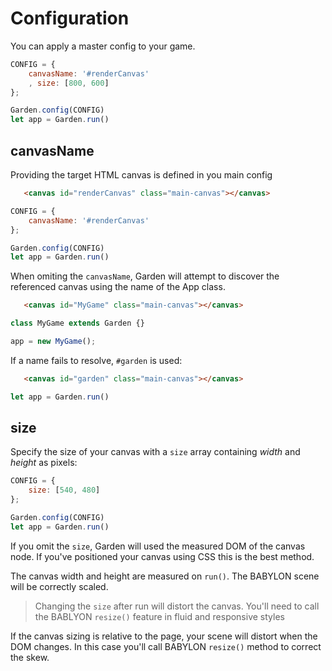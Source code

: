 # Configuration

You can apply a master config to your game.

```js
CONFIG = {
    canvasName: '#renderCanvas'
    , size: [800, 600]
};

Garden.config(CONFIG)
let app = Garden.run()
```

## canvasName

Providing the target HTML canvas is defined in you main config

```HTML
   <canvas id="renderCanvas" class="main-canvas"></canvas>
```

```js
CONFIG = {
    canvasName: '#renderCanvas'
};

Garden.config(CONFIG)
let app = Garden.run()
```

When omiting the `canvasName`, Garden will attempt to discover the referenced canvas using the name of the App class.


```HTML
   <canvas id="MyGame" class="main-canvas"></canvas>
```

```js
class MyGame extends Garden {}

app = new MyGame();
```

If a name fails to resolve, `#garden` is used:


```HTML
   <canvas id="garden" class="main-canvas"></canvas>
```

```js
let app = Garden.run()
```

## size

Specify the size of your canvas with a `size` array containing _width_ and _height_ as pixels:

```js
CONFIG = {
    size: [540, 480]
};

Garden.config(CONFIG)
let app = Garden.run()
```

If you omit the `size`, Garden will used the measured DOM of the canvas node. If you've positioned your canvas using CSS this is the best method.

The canvas width and height are measured on `run()`. The BABYLON scene will be correctly scaled.

> Changing the `size` after run will distort the canvas. You'll need to call the BABLYON `resize()` feature in fluid and responsive styles

If the canvas sizing is relative to the page, your scene will distort when the DOM changes. In this case you'll call BABYLON `resize()` method to correct the skew.


